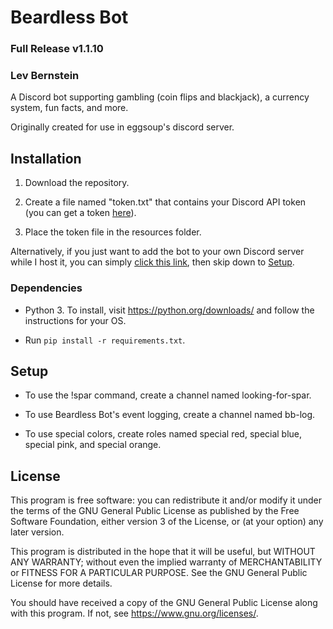# Beardless Bot

### Full Release v1.1.10

### Lev Bernstein

A Discord bot supporting gambling (coin flips and blackjack),
a currency system, fun facts, and more.

Originally created for use in eggsoup's discord server. 

## Installation

1. Download the repository.

2. Create a file named "token.txt" that contains your Discord API token (you can get a token [here](https://discord.com/developers/applications)).

3. Place the token file in the resources folder.

Alternatively, if you just want to add the bot to your own Discord server while I host it, you can simply [click this link](https://discord.com/api/oauth2/authorize?client_id=654133911558946837&permissions=8&scope=bot), then skip down to [Setup](#setup).

### Dependencies

* Python 3. To install, visit https://python.org/downloads/ and follow the instructions for your OS.

* Run `pip install -r requirements.txt`.

## Setup

* To use the !spar command, create a channel named looking-for-spar.

* To use Beardless Bot's event logging, create a channel named bb-log.

* To use special colors, create roles named special red, special blue, special pink, and special orange.

## License
This program is free software: you can redistribute it and/or modify
it under the terms of the GNU General Public License as published by
the Free Software Foundation, either version 3 of the License, or
(at your option) any later version.

This program is distributed in the hope that it will be useful,
but WITHOUT ANY WARRANTY; without even the implied warranty of
MERCHANTABILITY or FITNESS FOR A PARTICULAR PURPOSE.  See the
GNU General Public License for more details.

You should have received a copy of the GNU General Public License
along with this program.  If not, see <https://www.gnu.org/licenses/>.
